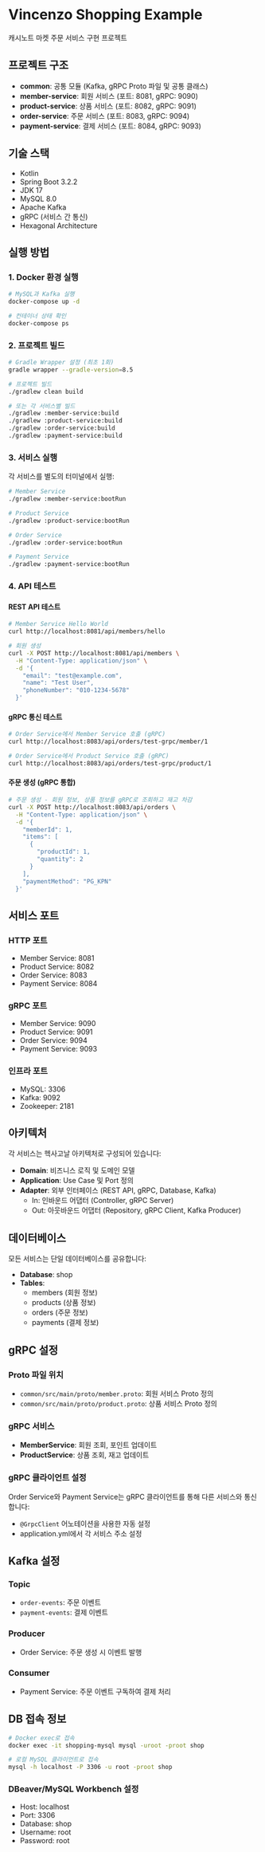 # Vincenzo Shopping Example

캐시노트 마켓 주문 서비스 구현 프로젝트

## 프로젝트 구조

- **common**: 공통 모듈 (Kafka, gRPC Proto 파일 및 공통 클래스)
- **member-service**: 회원 서비스 (포트: 8081, gRPC: 9090)
- **product-service**: 상품 서비스 (포트: 8082, gRPC: 9091)
- **order-service**: 주문 서비스 (포트: 8083, gRPC: 9094)
- **payment-service**: 결제 서비스 (포트: 8084, gRPC: 9093)

## 기술 스택

- Kotlin
- Spring Boot 3.2.2
- JDK 17
- MySQL 8.0
- Apache Kafka
- gRPC (서비스 간 통신)
- Hexagonal Architecture

## 실행 방법

### 1. Docker 환경 실행

```bash
# MySQL과 Kafka 실행
docker-compose up -d

# 컨테이너 상태 확인
docker-compose ps
```

### 2. 프로젝트 빌드

```bash
# Gradle Wrapper 설정 (최초 1회)
gradle wrapper --gradle-version=8.5

# 프로젝트 빌드
./gradlew clean build

# 또는 각 서비스별 빌드
./gradlew :member-service:build
./gradlew :product-service:build
./gradlew :order-service:build
./gradlew :payment-service:build
```

### 3. 서비스 실행

각 서비스를 별도의 터미널에서 실행:

```bash
# Member Service
./gradlew :member-service:bootRun

# Product Service
./gradlew :product-service:bootRun

# Order Service
./gradlew :order-service:bootRun

# Payment Service
./gradlew :payment-service:bootRun
```

### 4. API 테스트

#### REST API 테스트
```bash
# Member Service Hello World
curl http://localhost:8081/api/members/hello

# 회원 생성
curl -X POST http://localhost:8081/api/members \
  -H "Content-Type: application/json" \
  -d '{
    "email": "test@example.com",
    "name": "Test User",
    "phoneNumber": "010-1234-5678"
  }'
```

#### gRPC 통신 테스트
```bash
# Order Service에서 Member Service 호출 (gRPC)
curl http://localhost:8083/api/orders/test-grpc/member/1

# Order Service에서 Product Service 호출 (gRPC)
curl http://localhost:8083/api/orders/test-grpc/product/1
```

#### 주문 생성 (gRPC 통합)
```bash
# 주문 생성 - 회원 정보, 상품 정보를 gRPC로 조회하고 재고 차감
curl -X POST http://localhost:8083/api/orders \
  -H "Content-Type: application/json" \
  -d '{
    "memberId": 1,
    "items": [
      {
        "productId": 1,
        "quantity": 2
      }
    ],
    "paymentMethod": "PG_KPN"
  }'
```

## 서비스 포트

### HTTP 포트
- Member Service: 8081
- Product Service: 8082
- Order Service: 8083
- Payment Service: 8084

### gRPC 포트
- Member Service: 9090
- Product Service: 9091
- Order Service: 9094
- Payment Service: 9093

### 인프라 포트
- MySQL: 3306
- Kafka: 9092
- Zookeeper: 2181

## 아키텍처

각 서비스는 헥사고날 아키텍처로 구성되어 있습니다:

- **Domain**: 비즈니스 로직 및 도메인 모델
- **Application**: Use Case 및 Port 정의
- **Adapter**: 외부 인터페이스 (REST API, gRPC, Database, Kafka)
  - In: 인바운드 어댑터 (Controller, gRPC Server)
  - Out: 아웃바운드 어댑터 (Repository, gRPC Client, Kafka Producer)

## 데이터베이스

모든 서비스는 단일 데이터베이스를 공유합니다:
- **Database**: shop
- **Tables**: 
  - members (회원 정보)
  - products (상품 정보) 
  - orders (주문 정보)
  - payments (결제 정보)

## gRPC 설정

### Proto 파일 위치
- `common/src/main/proto/member.proto`: 회원 서비스 Proto 정의
- `common/src/main/proto/product.proto`: 상품 서비스 Proto 정의

### gRPC 서비스
- **MemberService**: 회원 조회, 포인트 업데이트
- **ProductService**: 상품 조회, 재고 업데이트

### gRPC 클라이언트 설정
Order Service와 Payment Service는 gRPC 클라이언트를 통해 다른 서비스와 통신합니다:
- `@GrpcClient` 어노테이션을 사용한 자동 설정
- application.yml에서 각 서비스 주소 설정

## Kafka 설정

### Topic
- `order-events`: 주문 이벤트
- `payment-events`: 결제 이벤트

### Producer
- Order Service: 주문 생성 시 이벤트 발행

### Consumer  
- Payment Service: 주문 이벤트 구독하여 결제 처리

## DB 접속 정보

```bash
# Docker exec로 접속
docker exec -it shopping-mysql mysql -uroot -proot shop

# 로컬 MySQL 클라이언트로 접속
mysql -h localhost -P 3306 -u root -proot shop
```

### DBeaver/MySQL Workbench 설정
- Host: localhost
- Port: 3306
- Database: shop
- Username: root
- Password: root
